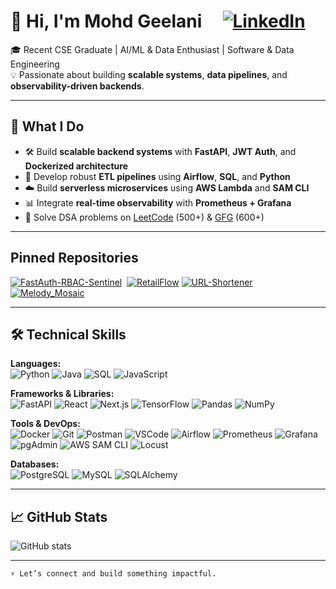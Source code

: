 # 👋 Hi, I'm Mohd Geelani   &nbsp;&nbsp;&nbsp; [![LinkedIn](https://img.shields.io/badge/LinkedIn-blue?logo=linkedin&logoColor=white&style=flat)](https://www.linkedin.com/in/mohd-geelani/)
🎓 Recent CSE Graduate | AI/ML & Data Enthusiast | Software & Data Engineering  
💡 Passionate about building **scalable systems**, **data pipelines**, and **observability-driven backends**.

---

## 🌟 What I Do

- 🛠️ Build **scalable backend systems** with **FastAPI**, **JWT Auth**, and **Dockerized architecture**
- 🔁 Develop robust **ETL pipelines** using **Airflow**, **SQL**, and **Python**
- ☁️ Build **serverless microservices** using **AWS Lambda** and **SAM CLI**
- 📊 Integrate **real-time observability** with **Prometheus + Grafana**
- 🧠 Solve DSA problems on [LeetCode](https://leetcode.com/MOHD_GEELANI_25/) (500+) & [GFG](https://www.geeksforgeeks.org/user/mohdgeelanikhan25/) (600+)


---
## Pinned Repositories

[![FastAuth-RBAC-Sentinel](https://github-readme-stats.vercel.app/api/pin/?username=mohdgeelani&repo=FastAuth-RBAC-Sentinel&theme=react)](https://github.com/mohdgeelani/FastAuth-RBAC-Sentinel)&nbsp;&nbsp;[![RetailFlow](https://github-readme-stats.vercel.app/api/pin/?username=mohdgeelani&repo=RetailFlow&theme=react)](https://github.com/mohdgeelani/RetailFlow) 
[![URL-Shortener](https://github-readme-stats.vercel.app/api/pin/?username=mohdgeelani&repo=url_shortener&theme=react)](https://github.com/mohdgeelani/url_shortener)&nbsp;&nbsp;[![Melody_Mosaic](https://github-readme-stats.vercel.app/api/pin/?username=mohdgeelani&repo=Melody_Mosaic&theme=react&cache_seconds=30)](https://github.com/mohdgeelani/Melody_Mosaic)

---

## 🛠️ Technical Skills

**Languages:**  
![Python](https://img.shields.io/badge/-Python-3776AB?logo=python&logoColor=white&style=flat)
![Java](https://img.shields.io/badge/-Java-007396?logo=java&logoColor=white&style=flat)
![SQL](https://img.shields.io/badge/-SQL-4479A1?logo=mysql&logoColor=white&style=flat)
![JavaScript](https://img.shields.io/badge/-JavaScript-F7DF1E?logo=javascript&logoColor=black&style=flat)

**Frameworks & Libraries:**  
![FastAPI](https://img.shields.io/badge/-FastAPI-009688?logo=fastapi&logoColor=white&style=flat)
![React](https://img.shields.io/badge/-React-61DAFB?logo=react&logoColor=black&style=flat)
![Next.js](https://img.shields.io/badge/-Next.js-000000?logo=next.js&logoColor=white&style=flat)
![TensorFlow](https://img.shields.io/badge/-TensorFlow-FF6F00?logo=tensorflow&logoColor=white&style=flat)
![Pandas](https://img.shields.io/badge/-Pandas-150458?logo=pandas&logoColor=white&style=flat)
![NumPy](https://img.shields.io/badge/-NumPy-013243?logo=numpy&logoColor=white&style=flat)

**Tools & DevOps:**  
![Docker](https://img.shields.io/badge/-Docker-2496ED?logo=docker&logoColor=white&style=flat)
![Git](https://img.shields.io/badge/-Git-F05032?logo=git&logoColor=white&style=flat)
![Postman](https://img.shields.io/badge/-Postman-FF6C37?logo=postman&logoColor=white&style=flat)
![VSCode](https://img.shields.io/badge/-VSCode-007ACC?logo=visual-studio-code&logoColor=white&style=flat)
![Airflow](https://img.shields.io/badge/-Airflow-017CEE?logo=apache-airflow&logoColor=white&style=flat)
![Prometheus](https://img.shields.io/badge/-Prometheus-E6522C?logo=prometheus&logoColor=white&style=flat)
![Grafana](https://img.shields.io/badge/-Grafana-F46800?logo=grafana&logoColor=white&style=flat)
![pgAdmin](https://img.shields.io/badge/-pgAdmin-336791?logo=postgresql&logoColor=white&style=flat)
![AWS SAM CLI](https://img.shields.io/badge/-AWS_SAM_CLI-FF9900?logo=amazon-aws&logoColor=white&style=flat)
![Locust](https://img.shields.io/badge/-Locust-000000?style=flat)

**Databases:**  
![PostgreSQL](https://img.shields.io/badge/-PostgreSQL-336791?logo=postgresql&logoColor=white&style=flat)
![MySQL](https://img.shields.io/badge/-MySQL-4479A1?logo=mysql&logoColor=white&style=flat)
![SQLAlchemy](https://img.shields.io/badge/-SQLAlchemy-FF6F00?logo=python&logoColor=white&style=flat)

---

## 📈 GitHub Stats

![GitHub stats](https://github-readme-stats.vercel.app/api?username=mohdgeelani&show_icons=true&theme=react&hide_border=true)

---
```
⚡ Let’s connect and build something impactful.
```




